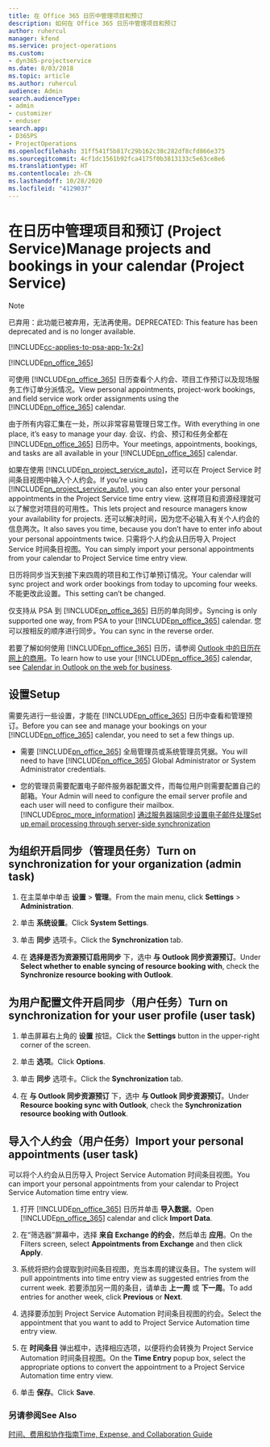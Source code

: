 ```yaml
---
title: 在 Office 365 日历中管理项目和预订
description: 如何在 Office 365 日历中管理项目和预订
author: ruhercul
manager: kfend
ms.service: project-operations
ms.custom:
- dyn365-projectservice
ms.date: 8/03/2018
ms.topic: article
ms.author: ruhercul
audience: Admin
search.audienceType:
- admin
- customizer
- enduser
search.app:
- D365PS
- ProjectOperations
ms.openlocfilehash: 31ff541f5b817c29b162c38c282df8cfd866e375
ms.sourcegitcommit: 4cf1dc1561b92fca4175f0b3813133c5e63ce8e6
ms.translationtype: HT
ms.contentlocale: zh-CN
ms.lasthandoff: 10/28/2020
ms.locfileid: "4129037"
---
```

# <a name="manage-projects-and-bookings-in-your-calendar-project-service"></a><span data-ttu-id="5ebc3-103">在日历中管理项目和预订 (Project Service)</span><span class="sxs-lookup"><span data-stu-id="5ebc3-103">Manage projects and bookings in your calendar (Project Service)</span></span>

> [!Note]
> <span data-ttu-id="5ebc3-104">已弃用：此功能已被弃用，无法再使用。</span><span class="sxs-lookup"><span data-stu-id="5ebc3-104">DEPRECATED: This feature has been deprecated and is no longer available.</span></span>

[!INCLUDE[cc-applies-to-psa-app-1x-2x](../includes/cc-applies-to-psa-app-1x-2x.md)]

[!INCLUDE[pn_office_365](../includes/pn-office-365.md)] 

<span data-ttu-id="5ebc3-105">可使用 [!INCLUDE[pn_office_365](../includes/pn-office-365.md)] 日历查看个人约会、项目工作预订以及现场服务工作订单分派情况。</span><span class="sxs-lookup"><span data-stu-id="5ebc3-105">View personal appointments, project-work bookings, and field service work order assignments using the [!INCLUDE[pn_office_365](../includes/pn-office-365.md)] calendar.</span></span>  
  
 <span data-ttu-id="5ebc3-106">由于所有内容汇集在一处，所以非常容易管理日常工作。</span><span class="sxs-lookup"><span data-stu-id="5ebc3-106">With everything in one place, it’s easy to manage your day.</span></span> <span data-ttu-id="5ebc3-107">会议、约会、预订和任务全都在 [!INCLUDE[pn_office_365](../includes/pn-office-365.md)] 日历中。</span><span class="sxs-lookup"><span data-stu-id="5ebc3-107">Your meetings, appointments, bookings, and tasks are all available in your [!INCLUDE[pn_office_365](../includes/pn-office-365.md)] calendar.</span></span>  
  
 <span data-ttu-id="5ebc3-108">如果在使用 [!INCLUDE[pn_project_service_auto](../includes/pn-project-service-auto.md)]，还可以在 Project Service 时间条目视图中输入个人约会。</span><span class="sxs-lookup"><span data-stu-id="5ebc3-108">If you’re using [!INCLUDE[pn_project_service_auto](../includes/pn-project-service-auto.md)], you can also enter your personal appointments in the Project Service time entry view.</span></span> <span data-ttu-id="5ebc3-109">这样项目和资源经理就可以了解您对项目的可用性。</span><span class="sxs-lookup"><span data-stu-id="5ebc3-109">This lets project and resource managers know your availability for projects.</span></span> <span data-ttu-id="5ebc3-110">还可以解决时间，因为您不必输入有关个人约会的信息两次。</span><span class="sxs-lookup"><span data-stu-id="5ebc3-110">It also saves you time, because you don’t have to enter info about your personal appointments twice.</span></span> <span data-ttu-id="5ebc3-111">只需将个人约会从日历导入 Project Service 时间条目视图。</span><span class="sxs-lookup"><span data-stu-id="5ebc3-111">You can simply import your personal appointments from your calendar to Project Service time entry view.</span></span>  
  
 <span data-ttu-id="5ebc3-112">日历将同步当天到接下来四周的项目和工作订单预订情况。</span><span class="sxs-lookup"><span data-stu-id="5ebc3-112">Your calendar will sync project and work order bookings from today to upcoming four weeks.</span></span> <span data-ttu-id="5ebc3-113">不能更改此设置。</span><span class="sxs-lookup"><span data-stu-id="5ebc3-113">This setting can’t be changed.</span></span>  
  
 <span data-ttu-id="5ebc3-114">仅支持从 PSA 到 [!INCLUDE[pn_office_365](../includes/pn-office-365.md)] 日历的单向同步。</span><span class="sxs-lookup"><span data-stu-id="5ebc3-114">Syncing is only supported one way, from PSA to your [!INCLUDE[pn_office_365](../includes/pn-office-365.md)] calendar.</span></span> <span data-ttu-id="5ebc3-115">您可以按相反的顺序进行同步。</span><span class="sxs-lookup"><span data-stu-id="5ebc3-115">You can sync in the reverse order.</span></span> 
  
 <span data-ttu-id="5ebc3-116">若要了解如何使用 [!INCLUDE[pn_office_365](../includes/pn-office-365.md)] 日历，请参阅 [Outlook 中的日历在网上的商用](https://support.office.com/article/Calendar-in-Outlook-on-the-web-for-business-5219c457-d1fe-4c2f-9032-1a816b88e936)。</span><span class="sxs-lookup"><span data-stu-id="5ebc3-116">To learn how to use your [!INCLUDE[pn_office_365](../includes/pn-office-365.md)] calendar, see [Calendar in Outlook on the web for business](https://support.office.com/article/Calendar-in-Outlook-on-the-web-for-business-5219c457-d1fe-4c2f-9032-1a816b88e936).</span></span>  
  
## <a name="setup"></a><span data-ttu-id="5ebc3-117">设置</span><span class="sxs-lookup"><span data-stu-id="5ebc3-117">Setup</span></span>  
 <span data-ttu-id="5ebc3-118">需要先进行一些设置，才能在 [!INCLUDE[pn_office_365](../includes/pn-office-365.md)] 日历中查看和管理预订。</span><span class="sxs-lookup"><span data-stu-id="5ebc3-118">Before you can see and manage your bookings on your [!INCLUDE[pn_office_365](../includes/pn-office-365.md)] calendar, you need to set a few things up.</span></span>  
  
- <span data-ttu-id="5ebc3-119">需要 [!INCLUDE[pn_office_365](../includes/pn-office-365.md)] 全局管理员或系统管理员凭据。</span><span class="sxs-lookup"><span data-stu-id="5ebc3-119">You will need to have [!INCLUDE[pn_office_365](../includes/pn-office-365.md)] Global Administrator or System Administrator credentials.</span></span>  
  
- <span data-ttu-id="5ebc3-120">您的管理员需要配置电子邮件服务器配置文件，而每位用户则需要配置自己的邮箱。</span><span class="sxs-lookup"><span data-stu-id="5ebc3-120">Your Admin will need to configure the email server profile and each user will need to configure their mailbox.</span></span> [!INCLUDE[proc_more_information](../includes/proc-more-information.md)] <span data-ttu-id="5ebc3-121">[通过服务器端同步设置电子邮件处理](https://docs.microsoft.com/dynamics365/customerengagement/on-premises/admin/set-up-server-side-synchronization-of-email-appointments-contacts-and-tasks)</span><span class="sxs-lookup"><span data-stu-id="5ebc3-121">[Set up email processing through server-side synchronization](https://docs.microsoft.com/dynamics365/customerengagement/on-premises/admin/set-up-server-side-synchronization-of-email-appointments-contacts-and-tasks)</span></span>  
  
## <a name="turn-on-synchronization-for-your-organization-admin-task"></a><span data-ttu-id="5ebc3-122">为组织开启同步（管理员任务）</span><span class="sxs-lookup"><span data-stu-id="5ebc3-122">Turn on synchronization for your organization (admin task)</span></span>  
  
1.  <span data-ttu-id="5ebc3-123">在主菜单中单击 **设置** > **管理**。</span><span class="sxs-lookup"><span data-stu-id="5ebc3-123">From the main menu, click **Settings** > **Administration**.</span></span>  
  
2.  <span data-ttu-id="5ebc3-124">单击 **系统设置**。</span><span class="sxs-lookup"><span data-stu-id="5ebc3-124">Click **System Settings**.</span></span>  
  
3.  <span data-ttu-id="5ebc3-125">单击 **同步** 选项卡。</span><span class="sxs-lookup"><span data-stu-id="5ebc3-125">Click the **Synchronization** tab.</span></span>  
  
4.  <span data-ttu-id="5ebc3-126">在 **选择是否为资源预订启用同步** 下，选中 **与 Outlook 同步资源预订**。</span><span class="sxs-lookup"><span data-stu-id="5ebc3-126">Under **Select whether to enable syncing of resource booking with**, check the **Synchronize resource booking with Outlook**.</span></span>  
  
## <a name="turn-on-synchronization-for-your-user-profile-user-task"></a><span data-ttu-id="5ebc3-127">为用户配置文件开启同步（用户任务）</span><span class="sxs-lookup"><span data-stu-id="5ebc3-127">Turn on synchronization for your user profile (user task)</span></span>  
  
1.  <span data-ttu-id="5ebc3-128">单击屏幕右上角的 **设置** 按钮。</span><span class="sxs-lookup"><span data-stu-id="5ebc3-128">Click the **Settings** button in the upper-right corner of the screen.</span></span>  
  
2.  <span data-ttu-id="5ebc3-129">单击 **选项**。</span><span class="sxs-lookup"><span data-stu-id="5ebc3-129">Click **Options**.</span></span>  
  
3.  <span data-ttu-id="5ebc3-130">单击 **同步** 选项卡。</span><span class="sxs-lookup"><span data-stu-id="5ebc3-130">Click the **Synchronization** tab.</span></span>  
  
4.  <span data-ttu-id="5ebc3-131">在 **与 Outlook 同步资源预订** 下，选中 **与 Outlook 同步资源预订**。</span><span class="sxs-lookup"><span data-stu-id="5ebc3-131">Under **Resource booking sync with Outlook**, check the **Synchronization resource booking with Outlook**.</span></span>  
  
## <a name="import-your-personal-appointments-user-task"></a><span data-ttu-id="5ebc3-132">导入个人约会（用户任务）</span><span class="sxs-lookup"><span data-stu-id="5ebc3-132">Import your personal appointments (user task)</span></span>  
 <span data-ttu-id="5ebc3-133">可以将个人约会从日历导入 Project Service Automation 时间条目视图。</span><span class="sxs-lookup"><span data-stu-id="5ebc3-133">You can import your personal appointments from your calendar to Project Service Automation time entry view.</span></span>  
  
1. <span data-ttu-id="5ebc3-134">打开 [!INCLUDE[pn_office_365](../includes/pn-office-365.md)] 日历并单击 **导入数据**。</span><span class="sxs-lookup"><span data-stu-id="5ebc3-134">Open [!INCLUDE[pn_office_365](../includes/pn-office-365.md)] calendar and click **Import Data**.</span></span>  
  
2. <span data-ttu-id="5ebc3-135">在“筛选器”屏幕中，选择 **来自 Exchange 的约会**，然后单击 **应用**。</span><span class="sxs-lookup"><span data-stu-id="5ebc3-135">On the Filters screen, select **Appointments from Exchange** and then click **Apply**.</span></span>  
  
3. <span data-ttu-id="5ebc3-136">系统将把约会提取到时间条目视图，充当本周的建议条目。</span><span class="sxs-lookup"><span data-stu-id="5ebc3-136">The system will pull appointments into time entry view as suggested entries from the current week.</span></span> <span data-ttu-id="5ebc3-137">若要添加另一周的条目，请单击 **上一周** 或 **下一周**。</span><span class="sxs-lookup"><span data-stu-id="5ebc3-137">To add entries for another week, click **Previous** or **Next**.</span></span>  
  
4. <span data-ttu-id="5ebc3-138">选择要添加到 Project Service Automation 时间条目视图的约会。</span><span class="sxs-lookup"><span data-stu-id="5ebc3-138">Select the appointment that you want to add to Project Service Automation time entry view.</span></span>  
  
5. <span data-ttu-id="5ebc3-139">在 **时间条目** 弹出框中，选择相应选项，以便将约会转换为 Project Service Automation 时间条目视图。</span><span class="sxs-lookup"><span data-stu-id="5ebc3-139">On the **Time Entry** popup box, select the appropriate options to convert the appointment to a Project Service Automation time entry view.</span></span>  
  
6. <span data-ttu-id="5ebc3-140">单击 **保存**。</span><span class="sxs-lookup"><span data-stu-id="5ebc3-140">Click **Save**.</span></span>  
  
### <a name="see-also"></a><span data-ttu-id="5ebc3-141">另请参阅</span><span class="sxs-lookup"><span data-stu-id="5ebc3-141">See Also</span></span>  
 [<span data-ttu-id="5ebc3-142">时间、费用和协作指南</span><span class="sxs-lookup"><span data-stu-id="5ebc3-142">Time, Expense, and Collaboration Guide</span></span>](../psa/time-expense-collaboration-guide.md)
